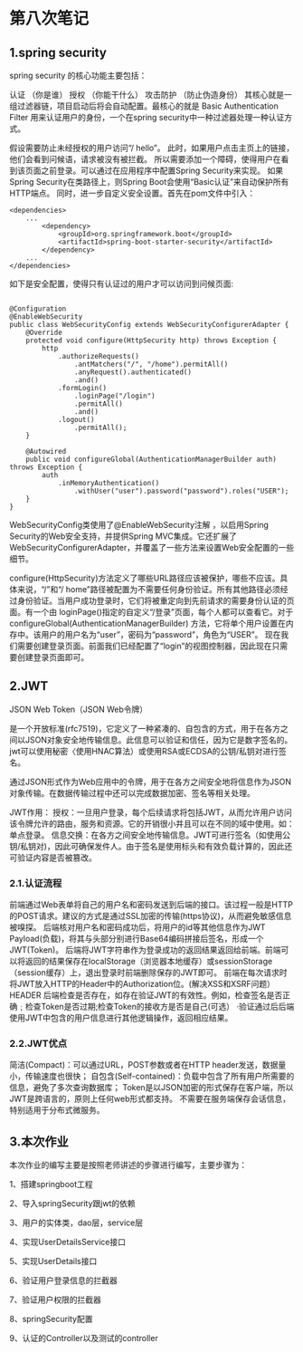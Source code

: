 # 第八次笔记

## 1.spring security 

spring security 的核心功能主要包括：

认证 （你是谁）
授权 （你能干什么）
攻击防护 （防止伪造身份）
     其核心就是一组过滤器链，项目启动后将会自动配置。最核心的就是 Basic Authentication Filter 用来认证用户的身份，一个在spring security中一种过滤器处理一种认证方式。

假设需要防止未经授权的用户访问“/ hello”。 此时，如果用户点击主页上的链接，他们会看到问候语，请求被没有被拦截。 所以需要添加一个障碍，使得用户在看到该页面之前登录。可以通过在应用程序中配置Spring Security来实现。 如果Spring Security在类路径上，则Spring Boot会使用“Basic认证”来自动保护所有HTTP端点。 同时，进一步自定义安全设置。首先在pom文件中引入：

```
<dependencies>
    ...
        <dependency>
            <groupId>org.springframework.boot</groupId>
            <artifactId>spring-boot-starter-security</artifactId>
        </dependency>
    ...
</dependencies>
```

如下是安全配置，使得只有认证过的用户才可以访问到问候页面:

```

@Configuration
@EnableWebSecurity
public class WebSecurityConfig extends WebSecurityConfigurerAdapter {
    @Override
    protected void configure(HttpSecurity http) throws Exception {
        http
            .authorizeRequests()
                .antMatchers("/", "/home").permitAll()
                .anyRequest().authenticated()
                .and()
            .formLogin()
                .loginPage("/login")
                .permitAll()
                .and()
            .logout()
                .permitAll();
    }
​
    @Autowired
    public void configureGlobal(AuthenticationManagerBuilder auth) throws Exception {
        auth
            .inMemoryAuthentication()
                .withUser("user").password("password").roles("USER");
    }
}
```

 WebSecurityConfig类使用了@EnableWebSecurity注解 ，以启用Spring Security的Web安全支持，并提供Spring MVC集成。它还扩展了WebSecurityConfigurerAdapter，并覆盖了一些方法来设置Web安全配置的一些细节。

 configure(HttpSecurity)方法定义了哪些URL路径应该被保护，哪些不应该。具体来说，“/”和“/ home”路径被配置为不需要任何身份验证。所有其他路径必须经过身份验证。当用户成功登录时，它们将被重定向到先前请求的需要身份认证的页面。有一个由 loginPage()指定的自定义“/登录”页面，每个人都可以查看它。对于configureGlobal(AuthenticationManagerBuilder) 方法，它将单个用户设置在内存中。该用户的用户名为“user”，密码为“password”，角色为“USER”。 现在我们需要创建登录页面。前面我们已经配置了“login”的视图控制器，因此现在只需要创建登录页面即可。

## 2.JWT

JSON Web Token（JSON Web令牌）

是一个开放标准(rfc7519)，它定义了一种紧凑的、自包含的方式，用于在各方之间以JSON对象安全地传输信息。此信息可以验证和信任，因为它是数字签名的。jwt可以使用秘密〈使用HNAC算法）或使用RSA或ECDSA的公钥/私钥对进行签名。

通过JSON形式作为Web应用中的令牌，用于在各方之间安全地将信息作为JSON对象传输。在数据传输过程中还可以完成数据加密、签名等相关处理。

JWT作用：
授权：一旦用户登录，每个后续请求将包括JWT，从而允许用户访问该令牌允许的路由，服务和资源。它的开销很小并且可以在不同的域中使用。如：单点登录。
信息交换：在各方之间安全地传输信息。JWT可进行签名（如使用公钥/私钥对)，因此可确保发件人。由于签名是使用标头和有效负载计算的，因此还可验证内容是否被篡改。

### 2.1.认证流程

前端通过Web表单将自己的用户名和密码发送到后端的接口。该过程一般是HTTP的POST请求。建议的方式是通过SSL加密的传输(https协议)，从而避免敏感信息被嗅探。
后端核对用户名和密码成功后，将用户的id等其他信息作为JWT Payload(负载)，将其与头部分别进行Base64编码拼接后签名，形成一个JWT(Token)。
后端将JWT字符串作为登录成功的返回结果返回给前端。前端可以将返回的结果保存在localStorage（浏览器本地缓存）或sessionStorage（session缓存）上，退出登录时前端删除保存的JWT即可。
前端在每次请求时将JWT放入HTTP的Header中的Authorization位。(解决XSS和XSRF问题）HEADER
后端检查是否存在，如存在验证JWT的有效性。例如，检查签名是否正确﹔检查Token是否过期;检查Token的接收方是否是自己(可选）
·验证通过后后端使用JWT中包含的用户信息进行其他逻辑操作，返回相应结果。

### 2.2.JWT优点

简洁(Compact)：可以通过URL，POST参数或者在HTTP header发送，数据量小，传输速度也很快；
自包含(Self-contained)：负载中包含了所有用户所需要的信息，避免了多次查询数据库；
Token是以JSON加密的形式保存在客户端，所以JWT是跨语言的，原则上任何web形式都支持。
不需要在服务端保存会话信息，特别适用于分布式微服务。


## 3.本次作业

本次作业的编写主要是按照老师讲述的步骤进行编写，主要步骤为：

 1、搭建springboot工程

2、导入springSecurity跟jwt的依赖

3、用户的实体类，dao层，service层

4、实现UserDetailsService接口

5、实现UserDetails接口

6、验证用户登录信息的拦截器

7、验证用户权限的拦截器

8、springSecurity配置

9、认证的Controller以及测试的controller
